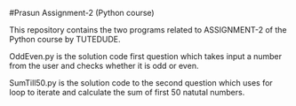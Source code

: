 #Prasun Assignment-2 (Python course)

This repository contains the two programs related to ASSIGNMENT-2 of the Python course by TUTEDUDE.

OddEven.py is the solution code first question which takes input a number from the user and checks whether it is odd or even.

SumTill50.py is the solution code to the second question which uses for loop to iterate and calculate the sum of first 50 natutal numbers.
